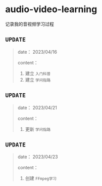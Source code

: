 # audio-video-learning
记录我的音视频学习过程

## `UPDATE`

> date：
> 2023/04/16
> 
> content：
> 1. 建立 `入门科普` 
> 2. 建立 `学问指路`



## `UPDATE`

> date：
> 2023/04/21
> 
> content：
> 1. 更新 `学问指路` 



## `UPDATE`

> date：
> 2023/04/23
> 
> content：
> 1. 创建 `FFmpeg学习` 

